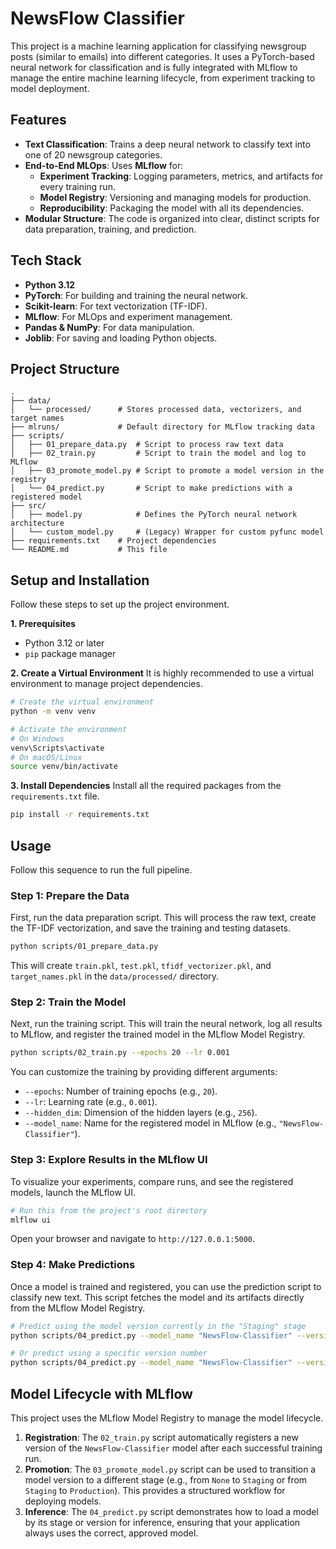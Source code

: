 # NewsFlow Classifier

This project is a machine learning application for classifying newsgroup posts (similar to emails) into different categories. It uses a PyTorch-based neural network for classification and is fully integrated with MLflow to manage the entire machine learning lifecycle, from experiment tracking to model deployment.

## Features

- **Text Classification**: Trains a deep neural network to classify text into one of 20 newsgroup categories.
- **End-to-End MLOps**: Uses **MLflow** for:
    - **Experiment Tracking**: Logging parameters, metrics, and artifacts for every training run.
    - **Model Registry**: Versioning and managing models for production.
    - **Reproducibility**: Packaging the model with all its dependencies.
- **Modular Structure**: The code is organized into clear, distinct scripts for data preparation, training, and prediction.

## Tech Stack

- **Python 3.12**
- **PyTorch**: For building and training the neural network.
- **Scikit-learn**: For text vectorization (TF-IDF).
- **MLflow**: For MLOps and experiment management.
- **Pandas & NumPy**: For data manipulation.
- **Joblib**: For saving and loading Python objects.

## Project Structure

```
.
├── data/
│   └── processed/      # Stores processed data, vectorizers, and target names
├── mlruns/             # Default directory for MLflow tracking data
├── scripts/
│   ├── 01_prepare_data.py  # Script to process raw text data
│   ├── 02_train.py         # Script to train the model and log to MLflow
│   ├── 03_promote_model.py # Script to promote a model version in the registry
│   └── 04_predict.py       # Script to make predictions with a registered model
├── src/
│   ├── model.py            # Defines the PyTorch neural network architecture
│   └── custom_model.py     # (Legacy) Wrapper for custom pyfunc model
├── requirements.txt    # Project dependencies
└── README.md           # This file
```

## Setup and Installation

Follow these steps to set up the project environment.

**1. Prerequisites**
- Python 3.12 or later
- `pip` package manager

**2. Create a Virtual Environment**
It is highly recommended to use a virtual environment to manage project dependencies.

```bash
# Create the virtual environment
python -m venv venv

# Activate the environment
# On Windows
venv\Scripts\activate
# On macOS/Linux
source venv/bin/activate
```

**3. Install Dependencies**
Install all the required packages from the `requirements.txt` file.

```bash
pip install -r requirements.txt
```

## Usage

Follow this sequence to run the full pipeline.

### Step 1: Prepare the Data

First, run the data preparation script. This will process the raw text, create the TF-IDF vectorization, and save the training and testing datasets.

```bash
python scripts/01_prepare_data.py
```
This will create `train.pkl`, `test.pkl`, `tfidf_vectorizer.pkl`, and `target_names.pkl` in the `data/processed/` directory.

### Step 2: Train the Model

Next, run the training script. This will train the neural network, log all results to MLflow, and register the trained model in the MLflow Model Registry.

```bash
python scripts/02_train.py --epochs 20 --lr 0.001
```
You can customize the training by providing different arguments:
- `--epochs`: Number of training epochs (e.g., `20`).
- `--lr`: Learning rate (e.g., `0.001`).
- `--hidden_dim`: Dimension of the hidden layers (e.g., `256`).
- `--model_name`: Name for the registered model in MLflow (e.g., `"NewsFlow-Classifier"`).

### Step 3: Explore Results in the MLflow UI

To visualize your experiments, compare runs, and see the registered models, launch the MLflow UI.

```bash
# Run this from the project's root directory
mlflow ui
```
Open your browser and navigate to `http://127.0.0.1:5000`.

### Step 4: Make Predictions

Once a model is trained and registered, you can use the prediction script to classify new text. This script fetches the model and its artifacts directly from the MLflow Model Registry.

```bash
# Predict using the model version currently in the "Staging" stage
python scripts/04_predict.py --model_name "NewsFlow-Classifier" --version "Staging"

# Or predict using a specific version number
python scripts/04_predict.py --model_name "NewsFlow-Classifier" --version "3"
```

## Model Lifecycle with MLflow

This project uses the MLflow Model Registry to manage the model lifecycle.

1.  **Registration**: The `02_train.py` script automatically registers a new version of the `NewsFlow-Classifier` model after each successful training run.
2.  **Promotion**: The `03_promote_model.py` script can be used to transition a model version to a different stage (e.g., from `None` to `Staging` or from `Staging` to `Production`). This provides a structured workflow for deploying models.
3.  **Inference**: The `04_predict.py` script demonstrates how to load a model by its stage or version for inference, ensuring that your application always uses the correct, approved model.
